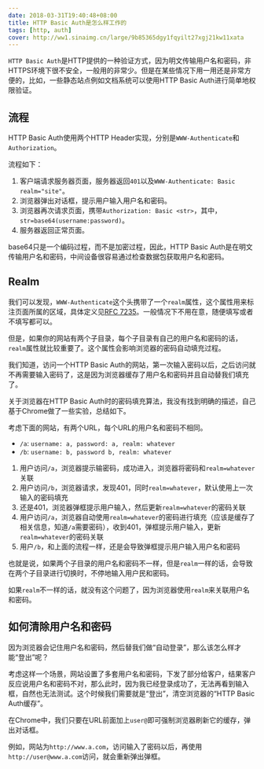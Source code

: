 ```yaml
---
date: 2018-03-31T19:40:48+08:00
title: HTTP Basic Auth是怎么样工作的
tags: [http, auth]
cover: http://ww1.sinaimg.cn/large/9b85365dgy1fqyilt27xgj21kw11xata
---
```

`HTTP Basic Auth`是HTTP提供的一种验证方式，因为明文传输用户名和密码，非HTTPS环境下很不安全，一般用的非常少。但是在某些情况下用一用还是非常方便的，比如，一些静态站点例如文档系统可以使用HTTP Basic Auth进行简单地权限验证。

<!--more-->

## 流程

HTTP Basic Auth使用两个HTTP Header实现，分别是`WWW-Authenticate`和`Authorization`。

流程如下：

1. 客户端请求服务器页面，服务器返回`401`以及`WWW-Authenticate: Basic realm="site"`。
2. 浏览器弹出对话框，提示用户输入用户名和密码。
3. 浏览器再次请求页面，携带`Authorization: Basic <str>`，其中，`str=base64(username:password)`。
4. 服务器返回正常页面。

base64只是一个编码过程，而不是加密过程，因此，HTTP Basic Auth是在明文传输用户名和密码，中间设备很容易通过检查数据包获取用户名和密码。

## Realm

我们可以发现，`WWW-Authenticate`这个头携带了一个`realm`属性，这个属性用来标注页面所属的区域，具体定义见[RFC 7235](https://tools.ietf.org/html/rfc7235#section-2.2)。一般情况下不用在意，随便填写或者不填写都可以。

但是，如果你的网站有两个子目录，每个子目录有自己的用户名和密码的话，`realm`属性就比较重要了。这个属性会影响浏览器的密码自动填充过程。

我们知道，访问一个HTTP Basic Auth的网站，第一次输入密码以后，之后访问就不再需要输入密码了，这是因为浏览器缓存了用户名和密码并且自动替我们填充了。

关于浏览器在HTTP Basic Auth时的密码填充算法，我没有找到明确的描述，自己基于Chrome做了一些实验，总结如下。

考虑下面的网站，有两个URL，每个URL的用户名和密码不相同。

- `/a`: `username: a, password: a, realm: whatever`
- `/b`: `username: b, password b, realm: whatever`

1. 用户访问`/a`，浏览器提示输密码，成功进入，浏览器将密码和`realm=whatever`关联
2. 用户访问`/b`，浏览器请求，发现401，同时`realm=whatever`，默认使用上一次输入的密码填充
3. 还是401，浏览器弹框提示用户输入，然后更新`realm=whatever`的密码关联
4. 用户访问`/a`，浏览器自动使用`realm=whatever`的密码进行填充（应该是缓存了相关信息，知道`/a`需要密码），收到401，弹框提示用户输入，更新`realm=whatever`的密码关联
5. 用户`/b`，和上面的流程一样，还是会导致弹框提示用户输入用户名和密码

也就是说，如果两个子目录的用户名和密码不一样，但是`realm`一样的话，会导致在两个子目录进行切换时，不停地输入用户民和密码。

如果`realm`不一样的话，就没有这个问题了，因为浏览器使用`realm`来关联用户名和密码。

## 如何清除用户名和密码

因为浏览器会记住用户名和密码，然后替我们做“自动登录”，那么该怎么样才能“登出”呢？

考虑这样一个场景，网站设置了多套用户名和密码，下发了部分给客户，结果客户反应说用户名和密码不对，那么此时，因为我已经登录成功了，无法再看到输入框，自然也无法测试。这个时候我们需要就是“登出”，清空浏览器的“HTTP Basic Auth缓存”。

在Chrome中，我们只要在URL前面加上`user@`即可强制浏览器刷新它的缓存，弹出对话框。

例如，网站为`http://www.a.com`，访问输入了密码以后，再使用`http://user@www.a.com`访问，就会重新弹出弹框。
